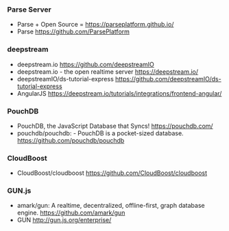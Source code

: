 ### Parse Server
* Parse + Open Source =  https://parseplatform.github.io/
* Parse https://github.com/ParsePlatform

### deepstream
* deepstream.io https://github.com/deepstreamIO
* deepstream.io - the open realtime server https://deepstream.io/
* deepstreamIO/ds-tutorial-express  https://github.com/deepstreamIO/ds-tutorial-express
* AngularJS  https://deepstream.io/tutorials/integrations/frontend-angular/

### PouchDB
* PouchDB, the JavaScript Database that Syncs!  https://pouchdb.com/
* pouchdb/pouchdb: - PouchDB is a pocket-sized database. https://github.com/pouchdb/pouchdb

### CloudBoost
* CloudBoost/cloudboost  https://github.com/CloudBoost/cloudboost

### GUN.js
* amark/gun: A realtime, decentralized, offline-first, graph database engine. https://github.com/amark/gun
* GUN http://gun.js.org/enterprise/
